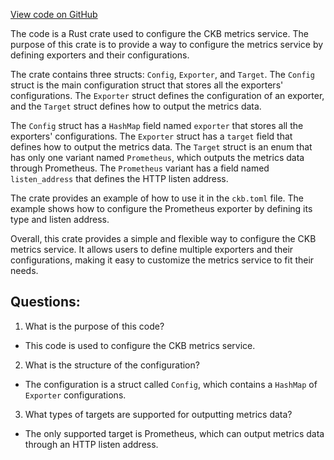 [View code on GitHub](https://github.com/nervosnetwork/ckb/util/metrics-config/src/lib.rs)

The code is a Rust crate used to configure the CKB metrics service. The purpose of this crate is to provide a way to configure the metrics service by defining exporters and their configurations. 

The crate contains three structs: `Config`, `Exporter`, and `Target`. The `Config` struct is the main configuration struct that stores all the exporters' configurations. The `Exporter` struct defines the configuration of an exporter, and the `Target` struct defines how to output the metrics data.

The `Config` struct has a `HashMap` field named `exporter` that stores all the exporters' configurations. The `Exporter` struct has a `target` field that defines how to output the metrics data. The `Target` struct is an enum that has only one variant named `Prometheus`, which outputs the metrics data through Prometheus. The `Prometheus` variant has a field named `listen_address` that defines the HTTP listen address.

The crate provides an example of how to use it in the `ckb.toml` file. The example shows how to configure the Prometheus exporter by defining its type and listen address. 

Overall, this crate provides a simple and flexible way to configure the CKB metrics service. It allows users to define multiple exporters and their configurations, making it easy to customize the metrics service to fit their needs.
## Questions: 
 1. What is the purpose of this code?
- This code is used to configure the CKB metrics service.

2. What is the structure of the configuration?
- The configuration is a struct called `Config`, which contains a `HashMap` of `Exporter` configurations.

3. What types of targets are supported for outputting metrics data?
- The only supported target is Prometheus, which can output metrics data through an HTTP listen address.